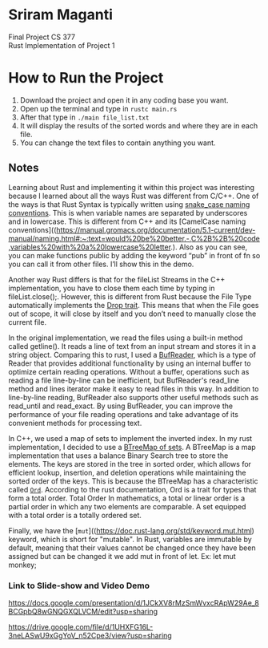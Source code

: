 # Sriram Maganti 
Final Project CS 377 <br>
Rust Implementation of Project 1

# How to Run the Project
1) Download the project and open it in any coding base you want.
2) Open up the terminal and type in `rustc main.rs`
3) After that type in `./main file_list.txt`
4) It will display the results of the sorted words and where they are in each file.
5) You can change the text files to contain anything you want.



## Notes
Learning about Rust and implementing it within this project was interesting because I learned about all the ways Rust was different from C/C++. One of the ways is that Rust Syntax is typically written using [snake_case naming conventions]((https://doc.rust-lang.org/1.0.0/style/style/naming/README.html)). This is when variable names are separated by underscores and in lowercase. This is different from C++ and its [CamelCase naming conventions]((https://manual.gromacs.org/documentation/5.1-current/dev-manual/naming.html#:~:text=would%20be%20better.-,C%2B%2B%20code,variables%20with%20a%20lowercase%20letter.). Also as you can see, you can make functions public by adding the keyword “pub” in front of fn  so you can call it from other files. I’ll show this in the demo.

Another way Rust differs is that for the fileList Streams in the C++ implementation, you have to close them each time by typing in fileList.close();. However, this is different from Rust because the File Type automatically implements the [Drop trait]((https://doc.rust-lang.org/rust-by-example/trait/drop.html)). This means that when the File goes out of scope, it will close by itself and you don’t need to manually close the current file.

In the original implementation, we read the files using a built-in method called getline(). It reads a line of text from an input stream and stores it in a string object. Comparing this to rust, I used a [BufReader]((https://doc.rust-lang.org/std/io/struct.BufReader.html)), which is a type of Reader that provides additional functionality by using an internal buffer to optimize certain reading operations. Without a buffer, operations such as reading a file line-by-line can be inefficient, but BufReader's read_line method and lines iterator make it easy to read files in this way. In addition to line-by-line reading, BufReader also supports other useful methods such as read_until and read_exact. By using BufReader, you can improve the performance of your file reading operations and take advantage of its convenient methods for processing text.

In C++, we used a map of sets to implement the inverted index. In my rust implementation, I decided to use a [BTreeMap of sets]((https://doc.rust-lang.org/std/collections/struct.BTreeMap.html)). A BTreeMap is a map implementation that uses a balance Binary Search tree to store the elements. The keys are stored in the tree in sorted order, which allows for efficient lookup, insertion, and deletion operations while maintaining the sorted order of the keys. This is because the BTreeMap has a characteristic called [`Ord`](https://doc.rust-lang.org/std/cmp/trait.Ord.html). According to the rust documentation, Ord is a trait for types that form a total order. Total Order In mathematics, a total or linear order is a partial order in which any two elements are comparable. A set equipped with a total order is a totally ordered set.


Finally, we have the [`mut`]((https://doc.rust-lang.org/std/keyword.mut.html) keyword, which is short for "mutable". In Rust, variables are immutable by default, meaning that their values cannot be changed once they have been assigned but can be changed it we add mut in front of let. Ex: let mut monkey;



### Link to Slide-show and Video Demo
https://docs.google.com/presentation/d/1JCkXV8rMzSmWvxcRApW29Ae_8BCGpbQ8wGNQGXQLVCM/edit?usp=sharing

https://drive.google.com/file/d/1UHXFG16L-3neLASwU9xGgYoV_n52Cpe3/view?usp=sharing
